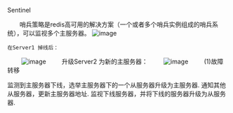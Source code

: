 Sentinel

 　　哨兵策略是redis高可用的解决方案（一个或者多个哨兵实例组成的哨兵系统），可以监视多个主服务器。
![image](https://images2015.cnblogs.com/blog/1053081/201612/1053081-20161230154322726-1942512342.png)

    在Server1 掉线后：

　
　![image](https://images2015.cnblogs.com/blog/1053081/201612/1053081-20161230154348742-1055330295.png)
　
　升级Server2 为新的主服务器：
　
　![image](https://images2015.cnblogs.com/blog/1053081/201612/1053081-20161230154428320-1980223016.png)
　　 (1)故障转移

监测到主服务器下线，选举主服务器下的一个从服务器升级为主服务器.
通知其他从服务器，更新主服务器地址.
监视下线服务器，并将下线的服务器升级为从服务器.